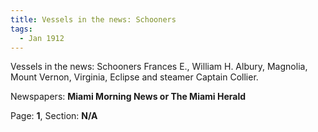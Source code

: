 ```yaml
---  
title: Vessels in the news: Schooners  
tags:  
  - Jan 1912  
---  
```

  
Vessels in the news: Schooners Frances E., William H. Albury, Magnolia, Mount Vernon, Virginia, Eclipse and steamer Captain Collier.  
  
Newspapers: **Miami Morning News or The Miami Herald**  
  
Page: **1**, Section: **N/A** 
